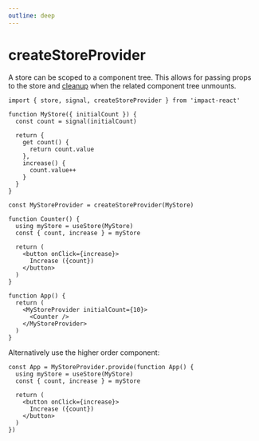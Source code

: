 ```yaml
---
outline: deep
---
```


# createStoreProvider

A store can be scoped to a component tree. This allows for passing props to the store and [cleanup](./cleanup.md) when the related component tree unmounts.

```tsx
import { store, signal, createStoreProvider } from 'impact-react'

function MyStore({ initialCount }) {
  const count = signal(initialCount)

  return {
    get count() {
      return count.value
    },
    increase() {
      count.value++
    }
  }
}

const MyStoreProvider = createStoreProvider(MyStore)

function Counter() {
  using myStore = useStore(MyStore)
  const { count, increase } = myStore

  return (
    <button onClick={increase}>
      Increase ({count})
    </button>
  )
}

function App() {
  return (
    <MyStoreProvider initialCount={10}>
      <Counter />
    </MyStoreProvider>
  )
}
```

Alternatively use the higher order component:

```tsx
const App = MyStoreProvider.provide(function App() {
  using myStore = useStore(MyStore)
  const { count, increase } = myStore

  return (
    <button onClick={increase}>
      Increase ({count})
    </button>
  )
})
```


